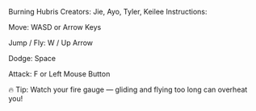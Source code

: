 Burning Hubris 
Creators: Jie, Ayo, Tyler, Keilee
Instructions:

Move: WASD or Arrow Keys

Jump / Fly: W / Up Arrow

Dodge: Space

Attack: F or Left Mouse Button

🔥 Tip: Watch your fire gauge — gliding and flying too long can overheat you!

